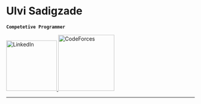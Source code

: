 # Ulvi Sadigzade

**`Competetive Programmer`**

<p align="left">

<a href="https://linkedin.com/in/ulvi-sadigzade">
    <img alt="LinkedIn" target="_blank" src="https://img.shields.io/badge/LinkedIn-0077B5?style=for-the-badge&logo=linkedin&logoColor=white" width="135"/>
</a>

<a href="https://codeforces.com/profile/Sadigzade">
   <img alt="CodeForces" target="_blank" src="https://img.shields.io/badge/Codeforces-443f9d?logo=Codeforces&logoColor=white" width="150"/>
</a>

</p>

-------
